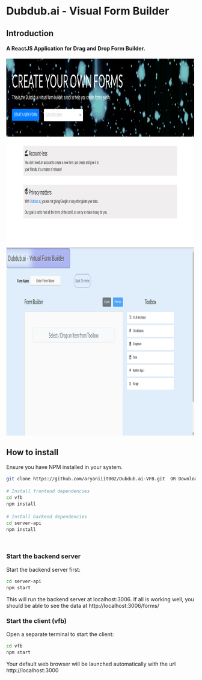 # Dubdub.ai - Visual Form Builder 

## Introduction
#### A ReactJS Application for Drag and Drop Form Builder.            


<img src="https://raw.githubusercontent.com/aryaniiit002/Virtual-Form-Builder/main/vfb/public/ReadmeIMG1.png" width="500" height="500">
<Br />
<img src="https://raw.githubusercontent.com/aryaniiit002/Virtual-Form-Builder/main/vfb/public/ReadmeIMG2.png" width="500" height="500">

<Br />

##  How to install
Ensure you have NPM installed in your system.
```bash
git clone https://github.com/aryaniiit002/Dubdub.ai-VFB.git  OR Download ZIP

# Install frontend dependencies
cd vfb
npm install

# Install backend dependencies
cd server-api
npm install
```
<Br />

### Start the backend server
Start the backend server first:

```bash
cd server-api
npm start
```
This will run the backend server at localhost:3006. If all is working well, you should be able to see the data at http://localhost:3006/forms/

### Start the client (vfb)
Open a separate terminal to start the client:

```bash
cd vfb
npm start
```

Your default web browser will be launched automatically with the url http://localhost:3000